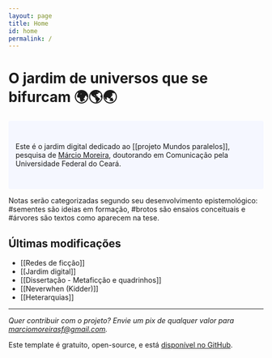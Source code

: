 ```yaml
---
layout: page
title: Home
id: home
permalink: /
---
```


# O jardim de universos que se bifurcam 🌍🌎🌏

<p style="padding: 3em 1em; background: #f5f7ff; border-radius: 4px;">
  Este é o jardim digital dedicado ao [[projeto Mundos paralelos]], pesquisa de <a href="/sobre">Márcio Moreira</a>, doutorando em Comunicação pela Universidade Federal do Ceará.
</p>

Notas serão categorizadas segundo seu desenvolvimento epistemológico: #sementes são ideias em formação, #brotos são ensaios conceituais e #árvores são textos como aparecem na tese. 

## Últimas modificações
- [[Redes de ficção]]
- [[Jardim digital]]
- [[Dissertação - Metaficção e quadrinhos]]
- [[Neverwhen (Kidder)]]
- [[Heterarquias]]

___
*Quer contribuir com o projeto? Envie um pix de qualquer valor para marciomoreirasf@gmail.com.*

Este template é gratuito, open-source, e está [disponível no GitHub](https://github.com/maximevaillancourt/digital-garden-jekyll-template).


<style>
  .wrapper {
    max-width: 46em;
  }
</style>
